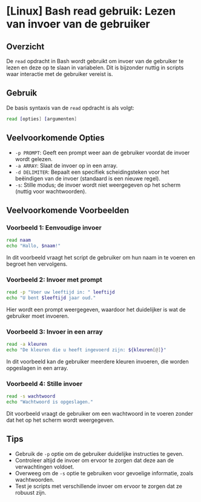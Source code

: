 # [Linux] Bash read gebruik: Lezen van invoer van de gebruiker

## Overzicht
De `read` opdracht in Bash wordt gebruikt om invoer van de gebruiker te lezen en deze op te slaan in variabelen. Dit is bijzonder nuttig in scripts waar interactie met de gebruiker vereist is.

## Gebruik
De basis syntaxis van de `read` opdracht is als volgt:

```bash
read [opties] [argumenten]
```

## Veelvoorkomende Opties
- `-p PROMPT`: Geeft een prompt weer aan de gebruiker voordat de invoer wordt gelezen.
- `-a ARRAY`: Slaat de invoer op in een array.
- `-d DELIMITER`: Bepaalt een specifiek scheidingsteken voor het beëindigen van de invoer (standaard is een nieuwe regel).
- `-s`: Stille modus; de invoer wordt niet weergegeven op het scherm (nuttig voor wachtwoorden).

## Veelvoorkomende Voorbeelden

### Voorbeeld 1: Eenvoudige invoer
```bash
read naam
echo "Hallo, $naam!"
```
In dit voorbeeld vraagt het script de gebruiker om hun naam in te voeren en begroet hen vervolgens.

### Voorbeeld 2: Invoer met prompt
```bash
read -p "Voer uw leeftijd in: " leeftijd
echo "U bent $leeftijd jaar oud."
```
Hier wordt een prompt weergegeven, waardoor het duidelijker is wat de gebruiker moet invoeren.

### Voorbeeld 3: Invoer in een array
```bash
read -a kleuren
echo "De kleuren die u heeft ingevoerd zijn: ${kleuren[@]}"
```
In dit voorbeeld kan de gebruiker meerdere kleuren invoeren, die worden opgeslagen in een array.

### Voorbeeld 4: Stille invoer
```bash
read -s wachtwoord
echo "Wachtwoord is opgeslagen."
```
Dit voorbeeld vraagt de gebruiker om een wachtwoord in te voeren zonder dat het op het scherm wordt weergegeven.

## Tips
- Gebruik de `-p` optie om de gebruiker duidelijke instructies te geven.
- Controleer altijd de invoer om ervoor te zorgen dat deze aan de verwachtingen voldoet.
- Overweeg om de `-s` optie te gebruiken voor gevoelige informatie, zoals wachtwoorden.
- Test je scripts met verschillende invoer om ervoor te zorgen dat ze robuust zijn.